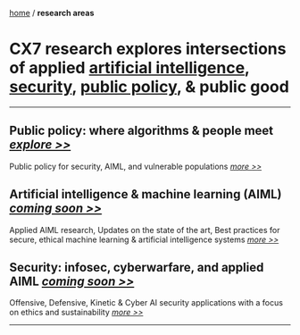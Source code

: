 [home](https://cx7.dev/) / **research areas**

# CX7 research explores intersections of applied [artificial intelligence](https://cx7.dev/research/AIML.html), [security](https://cx7.dev/research/security.html), [public policy](https://cx7.dev/research/policy.html), & public good
-----

## Public policy: where algorithms & people meet  [*explore >>*](https://cx7.dev/research/policy.html) 

Public policy for security, AIML, and vulnerable populations   [*more >>*](https://cx7.dev/research/policy.html)

## Artificial intelligence & machine learning (AIML)  [*coming soon >>*](https://cx7.dev/research/AIML.html) 

Applied AIML research, Updates on the state of the art, Best practices for secure, ethical machine learning & artificial intelligence systems  [*more >>*](https://cx7.dev/research/AIML.html)


## Security: infosec, cyberwarfare, and applied AIML  [*coming soon >>*](https://cx7.dev/research/security.html) 

Offensive, Defensive, Kinetic & Cyber AI security applications with a focus on ethics and sustainability  [*more >>*](https://cx7.dev/research/security.html)

-------
